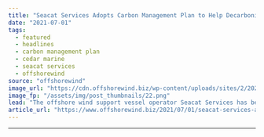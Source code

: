 ```yaml
---
title: "Seacat Services Adopts Carbon Management Plan to Help Decarbonise Offshore Wind Sector"
date: "2021-07-01"
tags: 
  - featured
  - headlines
  - carbon management plan
  - cedar marine
  - seacat services
  - offshorewind
source: "offshorewind"
image_url: "https://cdn.offshorewind.biz/wp-content/uploads/sites/2/2021/05/18115502/Seacat-Enterprise.png"
image_fp: "/assets/img/post_thumbnails/22.png"
lead: "The offshore wind support vessel operator Seacat Services has become the first business to"
article_url: "https://www.offshorewind.biz/2021/07/01/seacat-services-adopts-carbon-management-plan-to-help-decarbonise-offshore-wind-sector/"
---
```


---

